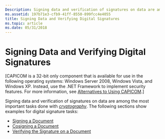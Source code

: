 ```yaml
---
Description: Signing data and verification of signatures on data are among the most important tasks done with cryptography.
ms.assetid: 197b71e3-cfb9-41ff-8550-899fcc4e4055
title: Signing Data and Verifying Digital Signatures
ms.topic: article
ms.date: 05/31/2018
---
```


# Signing Data and Verifying Digital Signatures

\[CAPICOM is a 32-bit only component that is available for use in the following operating systems: Windows Server 2008, Windows Vista, and Windows XP. Instead, use the .NET Framework to implement security features. For more information, see [Alternatives to Using CAPICOM](alternatives-to-using-capicom.md).\]

Signing data and verification of signatures on data are among the most important tasks done with [*cryptography*](../secgloss/c-gly.md). The following sections show examples for digital signature tasks:

-   [Signing a Document](signing-a-document.md)
-   [Cosigning a Document](cosigning-a-document.md)
-   [Verifying the Signature on a Document](verifying-the-signature-on-a-document.md)

 

 